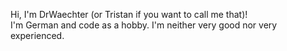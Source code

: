 Hi, I'm DrWaechter (or Tristan if you want to call me that)!\
I'm German and code as a hobby. I'm neither very good nor very experienced.
